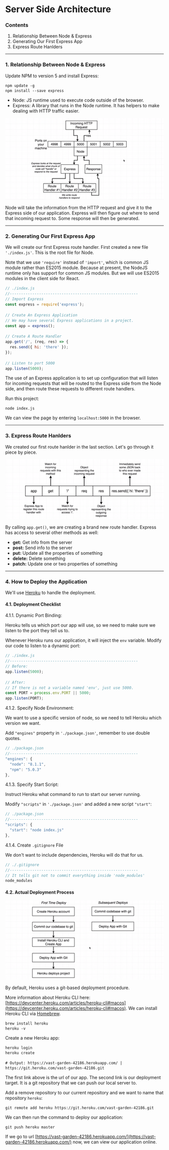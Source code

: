 # Server Side Architecture

### Contents

1. Relationship Between Node & Express
2. Generating Our First Express App
3. Express Route Hanlders

---

### 1. Relationship Between Node & Express

Update NPM to version 5 and install Express:
```
npm update -g
npm install --save express
```

* Node: JS runtime used to execute code outside of the browser.
* Express: A library that runs in the Node runtime. It has helpers to make dealing with HTTP traffic easier.

![01](./images/01/01-01.png "01")

Node will take the information from the HTTP request and give it to the Express side of our application. Express will then figure out where to send that incoming request to. Some response will then be generated.

---

### 2. Generating Our First Express App

We will create our first Express route handler. First created a new file `'./index.js'`. This is the root file for Node.

Note that we use `'require'` instead of `'import'`, which is common JS module rather than ES2015 module. Because at present, the NodeJS runtime only has support for common JS modules. But we will use ES2015 modules in the client side for React.

```javascript
// ./index.js
//---------------------------------------------------------
// Import Express
const express = require('express');

// Create An Express Application
// We may have several Express applications in a project.
const app = express();

// Create A Route Handler
app.get('/', (req, res) => {
  res.send({ hi: 'there' });
});

// Listen to port 5000
app.listen(5000);
```

The use of an Express application is to set up configuration that will listen for incoming requests that will be routed to the Express side from the Node side, and then route these requests to different route handlers.

Run this project:
```
node index.js
```
We can view the page by entering `localhost:5000` in the browser.

---

### 3. Express Route Hanlders

We created our first route hanlder in the last section. Let's go through it piece by piece.

![02](./images/01/01-02.png "02")

By calling `app.get()`, we are creating a brand new route handler. Express has access to several other methods as well:

* **get:** Get info from the server
* **post:** Send info to the server
* **put:** Update all the properties of something
* **delete:** Delete something
* **patch:** Update one or two properties of something

---

### 4. How to Deploy the Application

We'll use [Heroku](https://www.heroku.com/) to handle the deployment.

#### 4.1. Deployment Checklist

4.1.1. Dynamic Port Binding:

Heroku tells us which port our app will use, so we need to make sure we listen to the port they tell us to.

Whenever Heroku runs our application, it will inject the `env` variable. Modify our code to listen to a dynamic port:
```javascript
// ./index.js
//---------------------------------------------------------
// Before:
app.listen(5000);

// After:
// If there is not a variable named 'env', just use 5000.
const PORT = process.env.PORT || 5000;
app.listen(PORT);
```

4.1.2. Specify Node Environment:

We want to use a specific version of node, so we need to tell Heroku which version we want.

Add `"engines"` property in `'./package.json'`, remember to use double quotes.
```javascript
// ./package.json
//---------------------------------------------------------
"engines": {
  "node": "8.1.1",
  "npm": "5.0.3"
},
```

4.1.3. Specify Start Script:

Instruct Heroku what command to run to start our server running.

Modify `"scripts"` in `'./package.json'` and added a new script `"start"`:
```javascript
// ./package.json
//---------------------------------------------------------
"scripts": {
  "start": "node index.js"
},
```

4.1.4. Create `.gitignore` File

We don't want to include dependencies, Heroku will do that for us.
```javascript
// ./.gitignore
//---------------------------------------------------------
// It tells git not to commit everything inside 'node_modules'
node_modules
```

#### 4.2. Actual Deployment Process

![03](./images/01/01-03.png "03")

By default, Heroku uses a git-based deployment procedure.

More information about Heroku CLI here:  [https://devcenter.heroku.com/articles/heroku-cli#macos](https://devcenter.heroku.com/articles/heroku-cli#macos). We can install Heroku CLI via [Homebrew](https://brew.sh/).
```
brew install heroku
heroku -v
```

Create a new Heroku app:
```
heroku login
heroku create

# Output: https://vast-garden-42186.herokuapp.com/ | https://git.heroku.com/vast-garden-42186.git
```

The first link above is the url of our app. The second link is our deployment target. It is a git repository that we can push our local server to.

Add a remove repository to our current repository and we want to name that repository `heroku`:
```
git remote add heroku https://git.heroku.com/vast-garden-42186.git
```

We can then run the command to deploy our application:
```
git push heroku master
```

If we go to url [https://vast-garden-42186.herokuapp.com/](https://vast-garden-42186.herokuapp.com/) now, we can view our application online.
